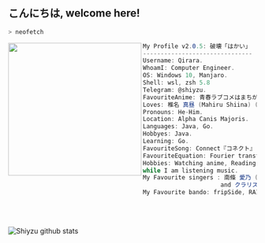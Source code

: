 <h2>こんにちは, welcome here!</h2>


```zsh
> neofetch
```
<img align="left" src="https://i.ibb.co/Zf3np43/shiina-mahiru-render-by-minhchauk1k-dfdkmu0-11zon.png" width="270px"/> 

```csharp
My Profile v2.0.5: 破壊「はかい」
-------------------------------
Username: Qirara.
WhoamI: Computer Engineer.
OS: Windows 10, Manjaro.
Shell: wsl, zsh 5.8
Telegram: @shiyzu.
FavouriteAnime: 青春ラブコメはまちがっている。(My Teen Romantic Comedy SNAFU)
Loves: 椎名 真昼 (Mahiru Shiina) (❤️ ω ❤️), listening music.
Pronouns: He-Him.
Location: Alpha Canis Majoris.
Languages: Java, Go.
Hobbyes: Java.
Learning: Go.
FavouriteSong: Connect『コネクト』- ClariS (Mahou Shoujo Madoka★Magica OP)
FavouriteEquation: Fourier transform. 
Hobbies: Watching anime, Reading light novels, Coding 
while I am listening music.
My Favourite singers : 南條 愛乃 (Yoshino Nanjō), 相羽 あいな (Aina Aiba) 
                      and クラリス (ClariS). 🎤🎶🎼
My Favourite bando: fripSide, RAISE A SUILEN, Roselia

```
<br>
<br>
 

![Shiyzu github stats](https://bad-apple-github-readme.vercel.app/api?show_bg=1&username=qyu4x)

<!--![Top Langs](https://github-readme-stats.vercel.app/api/top-langs/?username=qyu4x&layout=compact)--!>

<br>
